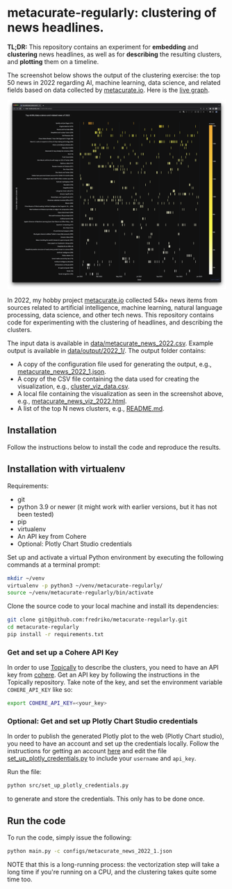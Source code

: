 # metacurate-regularly: clustering of news headlines.

**TL;DR:** This repository contains an experiment for **embedding** and **clustering** news headlines, as well as for
**describing** the resulting clusters, and **plotting** them on a timeline.

The screenshot below shows the output of the clustering exercise: the top 50 news in 2022 regarding AI,
machine learning, data science, and related fields based on data collected by [metacurate.io](https://metacurate.io).
Here is the [live graph](https://chart-studio.plotly.com/~Fredrik/185.embed).

![Top 50 AI/ML/data science news 2022 according to metacurate.io](assets/metacurate_top_50_news_2022.png)



In 2022, my hobby project [metacurate.io](https://metacurate.io) collected 54k+ news items from sources
related to artificial intelligence, machine learning, natural language processing, data science, and other tech
news. This repository contains code for experimenting with the clustering of headlines, and describing the clusters.

The input data is available in [data/metacurate_news_2022.csv](data/metacurate_news_2022.csv). Example output
is available in [data/output/2022_1/](data/output/2022_1/). The output folder contains:

* A copy of the configuration file used for generating the output, e.g.,
[metacurate_news_2022_1.json](data/output/2022_1/metacurate_news_2022_1.json).
* A copy of the CSV file containing the data used for creating the visualization, e.g.,
[cluster_viz_data.csv](data/output/2022_1/cluster_viz_data.csv).
* A local file containing the visualization as seen in the screenshot above, e.g.,
[metacurate_news_viz_2022.html](data/output/2022_1/metacurate_news_viz_2022.html).
* A list of the top N news clusters, e.g., [README.md](data/output/2022_1/README.md).


## Installation
Follow the instructions below to install the code and reproduce the results.
## Installation with virtualenv

Requirements:

* git
* python 3.9 or newer (it might work with earlier versions, but it has not been tested)
* pip
* virtualenv
* An API key from Cohere
* Optional: Plotly Chart Studio credentials

Set up and activate a virtual Python environment by executing the following commands at a terminal prompt:

```bash
mkdir ~/venv
virtualenv -p python3 ~/venv/metacurate-regularly/
source ~/venv/metacurate-regularly/bin/activate
```

Clone the source code to your local machine and install its dependencies:

```bash
git clone git@github.com:fredriko/metacurate-regularly.git
cd metacurate-regularly
pip install -r requirements.txt
```

### Get and set up a Cohere API Key

In order to use [Topically](https://github.com/cohere-ai/sandbox-topically) to describe the clusters,
you need to have an API key from [cohere](https://cohere.ai/). Get an API key by following the instructions in the
Topically repository. Take note of the key, and set the environment variable `COHERE_API_KEY` like so:

```bash
export COHERE_API_KEY=<your_key>
```


### Optional: Get and set up Plotly Chart Studio credentials

In order to publish the generated Plotly plot to the web (Plotly Chart studio), you need to
have an account and set up the credentials locally. Follow the instructions for getting an
account
[here](https://jennifer-banks8585.medium.com/how-to-embed-interactive-plotly-visualizations-on-medium-blogs-710209f93bd)
and edit the file [set_up_plotly_credentials.py](src/set_up_plotly_credentials.py) to include
your `username` and `api_key`.

Run the file:

```bash
python src/set_up_plotly_credentials.py
```

to generate and store the credentials. This only has to be done once.

## Run the code

To run the code, simply issue the following:

````bash
python main.py -c configs/metacurate_news_2022_1.json
````

NOTE that this is a long-running process: the vectorization step will take a long time if you're running on a CPU,
and the clustering takes quite some time too.
